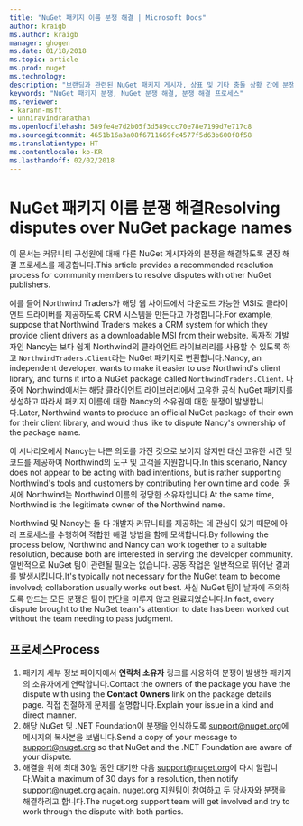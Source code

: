 ```yaml
---
title: "NuGet 패키지 이름 분쟁 해결 | Microsoft Docs"
author: kraigb
ms.author: kraigb
manager: ghogen
ms.date: 01/18/2018
ms.topic: article
ms.prod: nuget
ms.technology: 
description: "브랜딩과 관련된 NuGet 패키지 게시자, 상표 및 기타 충돌 상황 간에 분쟁을 해결하기 위한 프로세스입니다."
keywords: "NuGet 패키지 분쟁, NuGet 분쟁 해결, 분쟁 해결 프로세스"
ms.reviewer:
- karann-msft
- unniravindranathan
ms.openlocfilehash: 589fe4e7d2b05f3d589dcc70e78e7199d7e717c8
ms.sourcegitcommit: 4651b16a3a08f6711669fc4577f5d63b600f8f58
ms.translationtype: HT
ms.contentlocale: ko-KR
ms.lasthandoff: 02/02/2018
---
```

# <a name="resolving-disputes-over-nuget-package-names"></a><span data-ttu-id="8bb11-104">NuGet 패키지 이름 분쟁 해결</span><span class="sxs-lookup"><span data-stu-id="8bb11-104">Resolving disputes over NuGet package names</span></span>

<span data-ttu-id="8bb11-105">이 문서는 커뮤니티 구성원에 대해 다른 NuGet 게시자와의 분쟁을 해결하도록 권장 해결 프로세스를 제공합니다.</span><span class="sxs-lookup"><span data-stu-id="8bb11-105">This article provides a recommended resolution process for community members to resolve disputes with other NuGet publishers.</span></span>

<span data-ttu-id="8bb11-106">예를 들어 Northwind Traders가 해당 웹 사이트에서 다운로드 가능한 MSI로 클라이언트 드라이버를 제공하도록 CRM 시스템을 만든다고 가정합니다.</span><span class="sxs-lookup"><span data-stu-id="8bb11-106">For example, suppose that Northwind Traders makes a CRM system for which they provide client drivers as a downloadable MSI from their website.</span></span> <span data-ttu-id="8bb11-107">독자적 개발자인 Nancy는 보다 쉽게 Northwind의 클라이언트 라이브러리를 사용할 수 있도록 하고 `NorthwindTraders.Client`라는 NuGet 패키지로 변환합니다.</span><span class="sxs-lookup"><span data-stu-id="8bb11-107">Nancy, an independent developer, wants to make it easier to use Northwind's client library, and turns it into a NuGet package called `NorthwindTraders.Client`.</span></span> <span data-ttu-id="8bb11-108">나중에 Northwind에서는 해당 클라이언트 라이브러리에서 고유한 공식 NuGet 패키지를 생성하고 따라서 패키지 이름에 대한 Nancy의 소유권에 대한 분쟁이 발생합니다.</span><span class="sxs-lookup"><span data-stu-id="8bb11-108">Later, Northwind wants to produce an official NuGet package of their own for their client library, and would thus like to dispute Nancy's ownership of the package name.</span></span>

<span data-ttu-id="8bb11-109">이 시나리오에서 Nancy는 나쁜 의도를 가진 것으로 보이지 않지만 대신 고유한 시간 및 코드를 제공하여 Northwind의 도구 및 고객을 지원합니다.</span><span class="sxs-lookup"><span data-stu-id="8bb11-109">In this scenario, Nancy does not appear to be acting with bad intentions, but is rather supporting Northwind's tools and customers by contributing her own time and code.</span></span> <span data-ttu-id="8bb11-110">동시에 Northwind는 Northwind 이름의 정당한 소유자입니다.</span><span class="sxs-lookup"><span data-stu-id="8bb11-110">At the same time, Northwind is the legitimate owner of the Northwind name.</span></span>

<span data-ttu-id="8bb11-111">Northwind 및 Nancy는 둘 다 개발자 커뮤니티를 제공하는 데 관심이 있기 때문에 아래 프로세스를 수행하여 적합한 해결 방법을 함께 모색합니다.</span><span class="sxs-lookup"><span data-stu-id="8bb11-111">By following the process below, Northwind and Nancy can work together to a suitable resolution, because both are interested in serving the developer community.</span></span> <span data-ttu-id="8bb11-112">일반적으로 NuGet 팀이 관련될 필요는 없습니다. 공동 작업은 일반적으로 뛰어난 결과를 발생시킵니다.</span><span class="sxs-lookup"><span data-stu-id="8bb11-112">It's typically not necessary for the NuGet team to become involved; collaboration usually works out best.</span></span> <span data-ttu-id="8bb11-113">사실 NuGet 팀이 날짜에 주의하도록 만드는 모든 분쟁은 팀이 판단을 미루지 않고 완료되었습니다.</span><span class="sxs-lookup"><span data-stu-id="8bb11-113">In fact, every dispute brought to the NuGet team's attention to date has been worked out without the team needing to pass judgment.</span></span>

## <a name="process"></a><span data-ttu-id="8bb11-114">프로세스</span><span class="sxs-lookup"><span data-stu-id="8bb11-114">Process</span></span>

1. <span data-ttu-id="8bb11-115">패키지 세부 정보 페이지에서 **연락처 소유자** 링크를 사용하여 분쟁이 발생한 패키지의 소유자에게 연락합니다.</span><span class="sxs-lookup"><span data-stu-id="8bb11-115">Contact the owners of the package you have the dispute with using the **Contact Owners** link on the package details page.</span></span> <span data-ttu-id="8bb11-116">직접 친절하게 문제를 설명합니다.</span><span class="sxs-lookup"><span data-stu-id="8bb11-116">Explain your issue in a kind and direct manner.</span></span>
1. <span data-ttu-id="8bb11-117">해당 NuGet 및 .NET Foundation이 분쟁을 인식하도록 [support@nuget.org](mailto:support@nuget.org)에 메시지의 복사본을 보냅니다.</span><span class="sxs-lookup"><span data-stu-id="8bb11-117">Send a copy of your message to [support@nuget.org](mailto:support@nuget.org) so that NuGet and the .NET Foundation are aware of your dispute.</span></span>
1. <span data-ttu-id="8bb11-118">해결을 위해 최대 30일 동안 대기한 다음 [support@nuget.org](mailto:support@nuget.org)에 다시 알립니다.</span><span class="sxs-lookup"><span data-stu-id="8bb11-118">Wait a maximum of 30 days for a resolution, then notify [support@nuget.org](mailto:support@nuget.org) again.</span></span> <span data-ttu-id="8bb11-119">nuget.org 지원팀이 참여하고 두 당사자와 분쟁을 해결하려고 합니다.</span><span class="sxs-lookup"><span data-stu-id="8bb11-119">The nuget.org support team will get involved and try to work through the dispute with both parties.</span></span>
